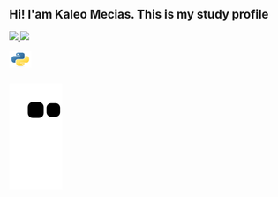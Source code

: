 ## Hi! I'am Kaleo Mecias. This is my study profile

<div>
  <a href="https://github.com/KaleoMecias">
  <img height="180em" src="https://github-readme-stats.vercel.app/api?username=KaleoMecias&show_icons=true&theme=midnight-purple&include_all_comits=true&count_private=true"/>
  <img height="180em" src="https://github-readme-stats.vercel.app/api/top-langs/?username=KaleoMecias&layout=compact&langs_count=16&theme=midnight-purple"/>
</div>

<div style="display: inline_block"><br>
  <img align="center" alt="Kaleo-Python" height="30" width="40" src="https://raw.githubusercontent.com/devicons/devicon/master/icons/python/python-original.svg">
  
</div>

##

<div>

</div>

![snake gif](https://github.com/KaleoMecias/KaleoMecias/blob/output/github-contribution-grid-snake.svg)


